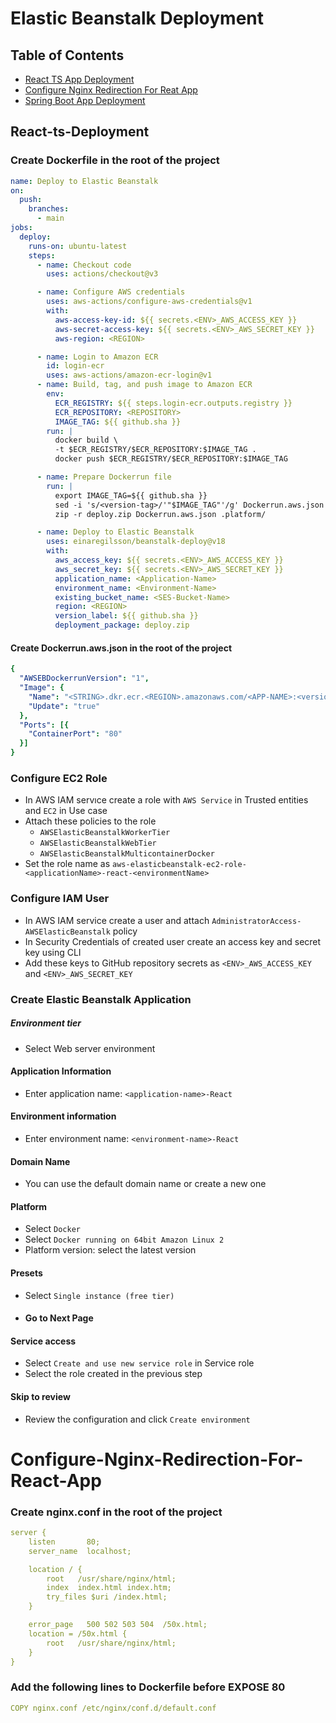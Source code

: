 # Elastic Beanstalk Deployment

## Table of Contents

- [React TS App Deployment](#React-ts-Deployment)
- [Configure Nginx Redirection For Reat App](#Configure-Nginx-Redirection-For-React-App)
- [Spring Boot App Deployment](#spring-boot-deployment)

## React-ts-Deployment

### Create Dockerfile in the root of the project
```yaml
name: Deploy to Elastic Beanstalk
on:
  push:
    branches:
      - main
jobs:
  deploy:
    runs-on: ubuntu-latest
    steps:
      - name: Checkout code
        uses: actions/checkout@v3

      - name: Configure AWS credentials
        uses: aws-actions/configure-aws-credentials@v1
        with:
          aws-access-key-id: ${{ secrets.<ENV>_AWS_ACCESS_KEY }}
          aws-secret-access-key: ${{ secrets.<ENV>_AWS_SECRET_KEY }}
          aws-region: <REGION>

      - name: Login to Amazon ECR
        id: login-ecr
        uses: aws-actions/amazon-ecr-login@v1
      - name: Build, tag, and push image to Amazon ECR
        env:
          ECR_REGISTRY: ${{ steps.login-ecr.outputs.registry }}
          ECR_REPOSITORY: <REPOSITORY>
          IMAGE_TAG: ${{ github.sha }}
        run: |
          docker build \
          -t $ECR_REGISTRY/$ECR_REPOSITORY:$IMAGE_TAG .
          docker push $ECR_REGISTRY/$ECR_REPOSITORY:$IMAGE_TAG

      - name: Prepare Dockerrun file
        run: |
          export IMAGE_TAG=${{ github.sha }}
          sed -i 's/<version-tag>/'"$IMAGE_TAG"'/g' Dockerrun.aws.json
          zip -r deploy.zip Dockerrun.aws.json .platform/

      - name: Deploy to Elastic Beanstalk
        uses: einaregilsson/beanstalk-deploy@v18
        with:
          aws_access_key: ${{ secrets.<ENV>_AWS_ACCESS_KEY }}
          aws_secret_key: ${{ secrets.<ENV>_AWS_SECRET_KEY }}
          application_name: <Application-Name>
          environment_name: <Environment-Name>
          existing_bucket_name: <SES-Bucket-Name>
          region: <REGION>
          version_label: ${{ github.sha }}
          deployment_package: deploy.zip
```

#### Create Dockerrun.aws.json in the root of the project
```yaml
{
  "AWSEBDockerrunVersion": "1",
  "Image": {
    "Name": "<STRING>.dkr.ecr.<REGION>.amazonaws.com/<APP-NAME>:<version-tag>",
    "Update": "true"
  },
  "Ports": [{
    "ContainerPort": "80"
  }]
}
``` 

### Configure EC2 Role

- In AWS IAM servıce create a role with `AWS Service`
  in Trusted entities and `EC2` in Use case
- Attach these policies to the role
  - `AWSElasticBeanstalkWorkerTier`
  - `AWSElasticBeanstalkWebTier`
  - `AWSElasticBeanstalkMulticontainerDocker`
- Set the role name
  as ```aws-elasticbeanstalk-ec2-role-<applicationName>-react-<environmentName>```

### Configure IAM User

- In AWS IAM service create a user and attach ```AdministratorAccess-AWSElasticBeanstalk``` policy
- In Security Credentials of created user create an access key and secret key using CLI
- Add these keys to GitHub repository secrets as `<ENV>_AWS_ACCESS_KEY` and `<ENV>_AWS_SECRET_KEY`

### Create Elastic Beanstalk Application

##### Environment tier

- Select Web server environment

#### Application Information

- Enter application name: `<application-name>-React`

#### Environment information

- Enter environment name: `<environment-name>-React`

#### Domain Name

- You can use the default domain name or create a new one

#### Platform

- Select `Docker`
- Select `Docker running on 64bit Amazon Linux 2`
- Platform version: select the latest version

#### Presets

- Select `Single instance (free tier)`

- #### Go to Next Page

#### Service access

- Select `Create and use new service role` in Service role
- Select the role created in the previous step
#### Skip to review
- Review the configuration and click `Create environment`



# Configure-Nginx-Redirection-For-React-App

### Create nginx.conf in the root of the project
```yaml
server {
    listen       80;
    server_name  localhost;

    location / {
        root   /usr/share/nginx/html;
        index  index.html index.htm;
        try_files $uri /index.html;
    }

    error_page   500 502 503 504  /50x.html;
    location = /50x.html {
        root   /usr/share/nginx/html;
    }
}
```

### Add the following lines to Dockerfile before EXPOSE 80
```yaml
COPY nginx.conf /etc/nginx/conf.d/default.conf
```